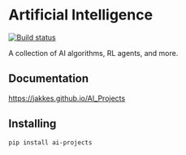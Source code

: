 # Artificial Intelligence
[![Build status](https://github.com/jakkes/AI_Projects/actions/workflows/python-app.yml/badge.svg?branch=master)](https://github.com/jakkes/AI_Projects/actions/workflows/python-app.yml)

A collection of AI algorithms, RL agents, and more.


## Documentation
https://jakkes.github.io/AI_Projects



## Installing
```
pip install ai-projects
```
